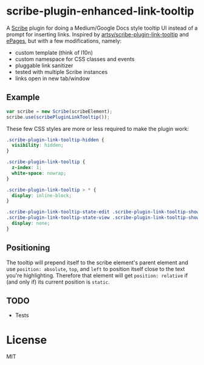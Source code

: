 # scribe-plugin-enhanced-link-tooltip

A [Scribe](https://github.com/guardian/scribe) plugin for doing a Medium/Google Docs style tooltip UI instead of a prompt for inserting links.
Inspired by [artsy/scribe-plugin-link-tooltip](https://github.com/artsy/scribe-plugin-link-tooltip) and [ePages](https://github.com/ePages-de/scribe-plugin-enhanced-link-tooltip), but with a few modifications, namely:
* custom template (think of l10n)
* custom namespace for CSS classes and events
* pluggable link sanitizer
* tested with multiple Scribe instances
* links open in new tab/window

## Example

````javascript
var scribe = new Scribe(scribeElement);
scribe.use(scribePluginLinkTooltip());
````

These few CSS styles are more or less required to make the plugin work:
````css
.scribe-plugin-link-tooltip-hidden {
  visibility: hidden;
}

.scribe-plugin-link-tooltip {
  z-index: 1;
  white-space: nowrap;
}

.scribe-plugin-link-tooltip > * {
  display: inline-block;
}

.scribe-plugin-link-tooltip-state-edit .scribe-plugin-link-tooltip-show-on-view,
.scribe-plugin-link-tooltip-state-view .scribe-plugin-link-tooltip-show-on-edit {
  display: none;
}
````

## Positioning

The tooltip will prepend itself to the scribe element's parent element and use `position: absolute`, `top`, and `left` to position itself close to the text you're highlighting.
Therefore that element will get `position: relative` if (and only if) its current position is `static`.

## TODO

* Tests

# License

MIT
